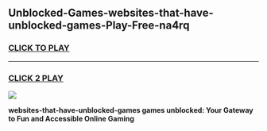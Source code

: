 
## Unblocked-Games-websites-that-have-unblocked-games-Play-Free-na4rq
<h3>
<a href="https://premium76.site?title=websites-that-have-unblocked-games&ref=21A">CLICK TO PLAY</a></h3>
<hr>

<h3>
<a href="https://premium76.site?title=websites-that-have-unblocked-games&ref=21A">CLICK 2 PLAY</a>
  
</h3>

<a href="https://premium76.site?title=websites-that-have-unblocked-games&ref=21A"><img src="https://clearcache.store/games.png"></a>


**websites-that-have-unblocked-games games unblocked: Your Gateway to Fun and Accessible Online Gaming**
